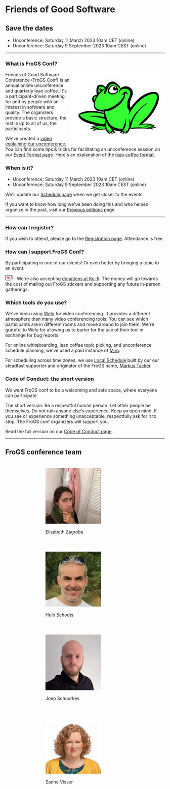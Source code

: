 <!--
.. title: FroGS conf
.. slug: index
.. date: 2022-12-22 13:45:47 UTC
.. tags: 
.. category: 
.. link: 
.. description: Friends of Good Software (FroGS) - Saturday 11 March 2023 (unconference)
.. type: text
.. hidetitle: true
-->

# Friends of Good Software

## Save the dates
- Unconference: Saturday 11 March 2023 10am CET (online)
- Unconference: Saturday 9 September 2023 10am CEST (online)

---

### What is FroGS Conf?

<img width="300px" src="/assets/images/frog-color-outline.png" style="float:right;"/>

Friends of Good Software Conference (FroGS Conf) is an annual online unconference and quarterly lean coffee. It's a participant-driven meeting for and by people with an interest in software and quality. The organizers provide a basic structure; the rest is up to all of us, the participants.

We've created a [video explaining our unconference](https://www.youtube.com/watch?v=c57sw2icUjI). You can find some tips & tricks for facilitating an unconference session on our [Event Format page](/event-format/#facilitating-a-session). Here's an explanation of the [lean coffee format](http://leancoffee.org/). 


### When is it?

- Unconference: Saturday 11 March 2023 10am CET (online)
- Unconference: Saturday 9 September 2023 10am CEST (online)

We'll update our [Schedule page](link://slug/schedule) when we get closer to the events.

If you want to know how long we've been doing this and who helped organize in the past, visit our [Previous editions](link://slug/previous-editions) page.

---


### How can I register?

If you wish to attend, please go to the [Registration page](link://slug/register). Attendance is free.

### How can I support FroGS Conf?

By participating in one of our events! Or even better by bringing a topic to an event.

<img src="/assets/images/Kofi_logo_RGB_Outline.png" style="height:1rem; margin-right:0.5rem;"/> We're also accepting [donations at Ko-fi](https://ko-fi.com/frogsconf). The money will go towards the cost of mailing out FroGS stickers and supporting any future in-person gatherings. 

### Which tools do you use?

We've been using [Welo](https://www.welo.space/) for video conferencing. It provides a different atmosphere than many video conferencing tools. You can see which participants are in different rooms and move around to join them. We're grateful to Welo for allowing us to barter for the use of their tool in exchange for bug reports. 

For online whiteboarding, lean coffee topic picking, and unconference schedule planning, we've used a paid instance of [Miro](https://miro.com/). 

For scheduling across time zones, we use [Local Schedule](https://localschedule.netlify.app/) built by our our steadfast supporter and originator of the FroGS name, [Markus Tacker](https://twitter.com/coderbyheart). 

### Code of Conduct: the short version

We want FroGS conf to be a welcoming and safe space, where everyone can participate.

The short version: Be a respectful human person. Let other people be themselves. Do not ruin anyone else’s experience. Keep an open mind. If you see or experience something unacceptable, respectfully ask for it to stop. The FroGS conf organizers will support you.

Read the full version on our [Code of Conduct page](link://slug/code-of-conduct).

---

## FroGS conference team

<div style="display:flex; justify-content:space-evenly; flex-wrap:wrap;">
	<div style="width:250px; margin:20px;">
		<img class="d-block ml-auto mr-auto rounded-circle" style="width:70%" src="/assets/images/elizabeth-300x300.jpg"/>
		<p class="text-center">Elizabeth Zagroba
			<a href="https://twitter.com/ezagroba" target="_blank"><i class="fab fa-twitter" aria-hidden="true"></i></a>
			<a href="https://www.linkedin.com/in/ezagroba/" target="_blank"><i class="fab fa-linkedin" aria-hidden="true"></i></a>
			<a href="https://chaos.social/@ez" target="_blank" rel="me"><i class="fab fa-mastodon" aria-hidden="true"></i></a>
		</p>
	</div>
	<div style="width:250px; margin:20px;">
		<img class="d-block ml-auto mr-auto rounded-circle" style="width:70%" src="/assets/images/huib5-300x298.jpg"/>
		<p class="text-center">Huib Schoots
			<a href="https://twitter.com/huibschoots" target="_blank"><i class="fab fa-twitter" aria-hidden="true"></i></a>
			<a href="https://www.linkedin.com/in/huibschoots/" target="_blank"><i class="fab fa-linkedin" aria-hidden="true"></i></a>
		</p>
	</div>
	<div style="width:250px; margin:20px;">
		<img class="d-block ml-auto mr-auto rounded-circle" style="width:70%" src="/assets/images/joep-300x300.jpeg"/>
		<p class="text-center">Joep Schuurkes
			<a href="https://twitter.com/j19sch" target="_blank"><i class="fab fa-twitter" aria-hidden="true"></i></a>
			<a href="https://www.linkedin.com/in/joepschuurkes/" target="_blank"><i class="fab fa-linkedin" aria-hidden="true"></i></a>
			<a href="https://chaos.social/@joeposaurus" target="_blank" rel="me"><i class="fab fa-mastodon" aria-hidden="true"></i></a>
		</p>
	</div>
	<div style="width:250px; margin:20px;">
		<img class="d-block ml-auto mr-auto rounded-circle" style="width:70%" src="/assets/images/sanne-300x300.jpg"/>
		<p class="text-center">Sanne Visser
			<a href="https://twitter.com/simplysanne" target="_blank"><i class="fab fa-twitter" aria-hidden="true"></i></a>
			<a href="https://www.linkedin.com/in/sanne-visser-simplysanne/" target="_blank"><i class="fab fa-linkedin" aria-hidden="true"></i></a>
		</p>
	</div>
</div>
